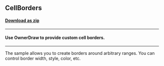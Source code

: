 ## CellBorders
#### [Download as zip](https://minhaskamal.github.io/DownGit/#/home?url=https://github.com/GrapeCity/ComponentOne-WinForms-Samples/tree/master/NetFramework\FlexGrid\CS\CellBorders)
____
#### Use OwnerDraw to provide custom cell borders.
____
The sample allows you to create borders around arbitrary ranges. You can control border width, style, color, etc. 